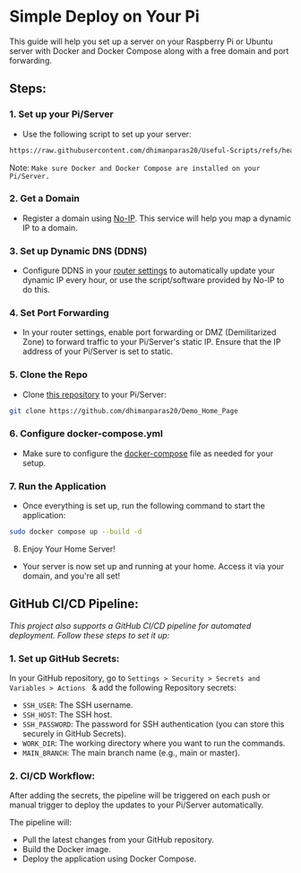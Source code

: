 # Simple Deploy on Your Pi

This guide will help you set up a server on your Raspberry Pi or Ubuntu server with Docker and Docker Compose along with a free domain and port forwarding.

## Steps:

### 1. Set up your Pi/Server
- Use the following script to set up your server:

```bash
https://raw.githubusercontent.com/dhimanparas20/Useful-Scripts/refs/heads/main/Shell%20Scripts/MAIN_UBUNTU_SERVER_INSTALL_SETUP.sh
```

Note: ``Make sure Docker and Docker Compose are installed on your Pi/Server.``

### 2. Get a Domain
- Register a domain using [No-IP](https://my.noip.com/). This service will help you map a dynamic IP to a domain.

### 3. Set up Dynamic DNS (DDNS)
- Configure DDNS in your [router settings](http://192.168.1.1) to automatically update your dynamic IP every hour, or use the script/software provided by No-IP to do this.

### 4. Set Port Forwarding
- In your router settings, enable port forwarding or DMZ (Demilitarized Zone) to forward traffic to your Pi/Server's static IP. Ensure that the IP address of your Pi/Server is set to static.

### 5. Clone the Repo
- Clone [this repository](https://github.com/dhimanparas20/Demo_Home_Page) to your Pi/Server:

```bash
git clone https://github.com/dhimanparas20/Demo_Home_Page
```
### 6. Configure docker-compose.yml
- Make sure to configure the [docker-compose](compose.yml) file as needed for your setup.

### 7. Run the Application
- Once everything is set up, run the following command to start the application:

``` bash
sudo docker compose up --build -d
```
8. Enjoy Your Home Server!
- Your server is now set up and running at your home. Access it via your domain, and you're all set!

## GitHub CI/CD Pipeline:
*This project also supports a GitHub CI/CD pipeline for automated deployment. Follow these steps to set it up:*

### 1. Set up GitHub Secrets:
In your GitHub repository, go to ``Settings > Security > Secrets and Variables > Actions `` & add the following Repository secrets:
- ``SSH_USER``: The SSH username.
- ``SSH_HOST``: The SSH host.
- ``SSH_PASSWORD``: The password for SSH authentication (you can store this securely in GitHub Secrets).
- ``WORK_DIR``: The working directory where you want to run the commands.
- ``MAIN_BRANCH``: The main branch name (e.g., main or master).

### 2. CI/CD Workflow:
After adding the secrets, the pipeline will be triggered on each push or manual trigger to deploy the updates to your Pi/Server automatically.

The pipeline will:
- Pull the latest changes from your GitHub repository.
- Build the Docker image.
- Deploy the application using Docker Compose.
